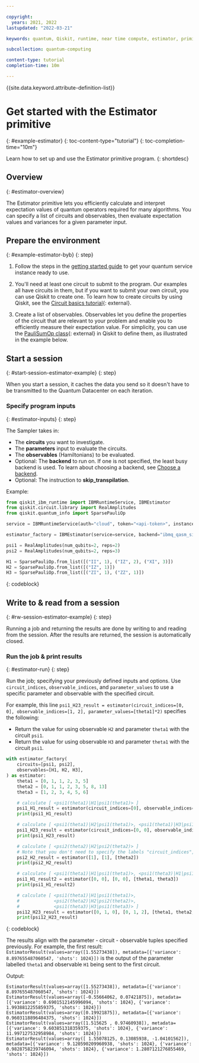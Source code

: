```yaml
---

copyright:
  years: 2021, 2022
lastupdated: "2022-03-21"

keywords: quantum, Qiskit, runtime, near time compute, estimator, primitive

subcollection: quantum-computing

content-type: tutorial
completion-time: 10m

---
```


{{site.data.keyword.attribute-definition-list}}


# Get started with the Estimator primitive
{: #example-estimator}
{: toc-content-type="tutorial"}
{: toc-completion-time="10m"}

Learn how to set up and use the Estimator primitive program.
{: shortdesc}

## Overview
{: #estimator-overview}

The Estimator primitive lets you efficiently calculate and interpret expectation values of quantum operators required for many algorithms. You can specify a list of circuits and observables, then evaluate expectation values and variances for a given parameter input.  


## Prepare the environment
{: #example-estimator-byb}
{: step}

1. Follow the steps in the [getting started guide](/docs/quantum-computing?topic=quantum-computing-quickstart) to get your quantum service instance ready to use.

2. You'll need at least one circuit to submit to the program. Our examples all have circuits in them, but if you want to submit your own circuit, you can use Qiskit to create one. To learn how to create circuits by using Qiskit, see the [Circuit basics tutorial](https://qiskit.org/documentation/tutorials/circuits/01_circuit_basics.html){: external}.

3. Create a list of observables. Observables let you define the properties of the circuit that are relevant to your problem and enable you to efficiently measure their expectation value. For simplicity, you can use the [PauliSumOp class](https://qiskit.org/documentation/stubs/qiskit.opflow.primitive_ops.html#module-qiskit.opflow.primitive_ops){: external} in Qiskit to define them, as illustrated in the example below. 

## Start a session
{: #start-session-estimator-example}
{: step}

When you start a session, it caches the data you send so it doesn't have to be transmitted to the Quantum Datacenter on each iteration.

### Specify program inputs
{: #estimator-inputs}
{: step}

The Sampler takes in:
* The **circuits** you want to investigate.
* The **parameters** input to evaluate the circuits.
* The **observables** (Hamiltonians) to be evaluated.
* Optional: The **backend** to run on. If one is not specified, the least busy backend is used. To learn about choosing a backend, see [Choose a backend](/docs/quantum-computing?topic=quantum-computing-choose-backend).
* Optional: The instruction to **skip_transpilation**.

Example:

```Python
from qiskit_ibm_runtime import IBMRuntimeService, IBMEstimator
from qiskit.circuit.library import RealAmplitudes
from qiskit.quantum_info import SparsePauliOp

service = IBMRuntimeService(auth="cloud", token="<api-token>", instance="<IBM Cloud CRN or Service Name>")

estimator_factory = IBMEstimator(service=service, backend="ibmq_qasm_simulator")

psi1 = RealAmplitudes(num_qubits=2, reps=2)
psi2 = RealAmplitudes(num_qubits=2, reps=3)

H1 = SparsePauliOp.from_list([("II", 1), ("IZ", 2), ("XI", 3)])
H2 = SparsePauliOp.from_list([("IZ", 1)])
H3 = SparsePauliOp.from_list([("ZI", 1), ("ZZ", 1)])
```
{: codeblock}

## Write to & read from a session
{: #rw-session-estimator-example}
{: step}

Running a job and returning the results are done by writing to and reading from the session. After the results are returned, the session is automatically closed.

### Run the job & print results
{: #estimator-run}
{: step}

Run the job; specifying your previously defined inputs and options.  Use `circuit_indices`, `observable_indices`, and `parameter_values` to use a specific parameter and observable with the specified circuit.

For example, this line `psi1_H23_result = estimator(circuit_indices=[0, 0], observable_indices=[1, 2], parameter_values=[theta1]*2)` specifies the following:

- Return the value for using observable `H2` and parameter `theta1` with the circuit `psi1`.
- Return the value for using observable `H3` and parameter `theta1` with the circuit `psi1`.


```Python
with estimator_factory(
    circuits=[psi1, psi2],
    observables=[H1, H2, H3],
) as estimator:
    theta1 = [0, 1, 1, 2, 3, 5]
    theta2 = [0, 1, 1, 2, 3, 5, 8, 13]
    theta3 = [1, 2, 3, 4, 5, 6]

    # calculate [ <psi1(theta1)|H1|psi1(theta1)> ]
    psi1_H1_result = estimator(circuit_indices=[0], observable_indices=[0], parameter_values=[theta1])
    print(psi1_H1_result)

    # calculate [ <psi1(theta1)|H2|psi1(theta1)>, <psi1(theta1)|H3|psi1(theta1)> ]
    psi1_H23_result = estimator(circuit_indices=[0, 0], observable_indices=[1, 2], parameter_values=[theta1]*2)
    print(psi1_H23_result)

    # calculate [ <psi2(theta2)|H2|psi2(theta2)> ]
    # Note that you don't need to specify the labels "circuit_indices", "observable_indices", or "parameter_values", as long as they are specified in that order.
    psi2_H2_result = estimator([1], [1], [theta2])
    print(psi2_H2_result)

    # calculate [ <psi1(theta1)|H1|psi1(theta1)>, <psi1(theta3)|H1|psi1(theta3)> ]
    psi1_H1_result2 = estimator([0, 0], [0, 0], [theta1, theta3])
    print(psi1_H1_result2)

    # calculate [ <psi1(theta1)|H1|psi1(theta1)>,
    #             <psi2(theta2)|H2|psi2(theta2)>,
    #             <psi1(theta3)|H3|psi1(theta3)> ]
    psi12_H23_result = estimator([0, 1, 0], [0, 1, 2], [theta1, theta2, theta3])
    print(psi12_H23_result)
```
{: codeblock}

The results align with the parameter - circuit - observable tuples specified previously.  For example, the first result: `EstimatorResult(values=array([1.55273438]), metadata=[{'variance': 8.897655487060547, 'shots': 1024}])` is the output of the parameter labelled `theta1` and observable `H1` being sent to the first circuit.

Output:
```text
EstimatorResult(values=array([1.55273438]), metadata=[{'variance': 8.897655487060547, 'shots': 1024}])
EstimatorResult(values=array([-0.55664062, 0.07421875]), metadata=[{'variance': 0.6901512145996094, 'shots': 1024}, {'variance': 1.9938812255859375, 'shots': 1024}])
EstimatorResult(values=array([0.19921875]), metadata=[{'variance': 0.9603118896484375, 'shots': 1024}])
EstimatorResult(values=array([1.515625 , 0.97460938]), metadata=[{'variance': 9.603851318359375, 'shots': 1024}, {'variance': 11.997127532958984, 'shots': 1024}])
EstimatorResult(values=array([ 1.55078125, 0.13085938, -1.04101562]), metadata=[{'variance': 9.120590209960938, 'shots': 1024}, {'variance': 0.9828758239746094, 'shots': 1024}, {'variance': 1.2807121276855469, 'shots': 1024}])
```
